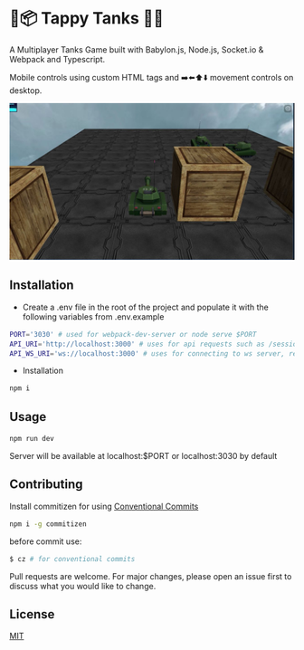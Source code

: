 # 🚀📦 Tappy Tanks 🔋🚀

A Multiplayer Tanks Game built with Babylon.js, Node.js, Socket.io & Webpack and Typescript.

Mobile controls using custom HTML tags and ➡️⬅️⬆️⬇️ movement controls on desktop.

![Multiplayer Web Tanks Game](/screenshot.jpeg)

## Installation

-  Create a .env file in the root of the project and populate it with the following variables from .env.example

```bash
PORT='3030' # used for webpack-dev-server or node serve $PORT
API_URI='http://localhost:3000' # uses for api requests such as /session etc. recommend using private IP for local-network testing
API_WS_URI='ws://localhost:3000' # uses for connecting to ws server, recommend using private IP for local-network testing
```

-  Installation

```bash
npm i
```

## Usage

```bash
npm run dev
```

Server will be available at localhost:$PORT or localhost:3030 by default

## Contributing
Install commitizen for using [Conventional Commits](https://www.conventionalcommits.org/en/v1.0.0/)

```bash
npm i -g commitizen
```

before commit use:

```bash
$ cz # for conventional commits
```

Pull requests are welcome. For major changes, please open an issue first
to discuss what you would like to change.

## License

[MIT](https://choosealicense.com/licenses/mit/)

